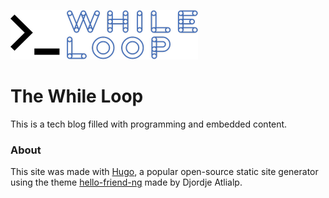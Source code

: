 ![RFP Read Memory](static/assets/img/logo_whileloop_light.png)

# The While Loop

This is a tech blog filled with programming and embedded content.


### About

This site was made with [Hugo](https://gohugo.io/), a popular open-source static site generator using the theme [hello-friend-ng](https://themes.gohugo.io/themes/hugo-theme-hello-friend-ng/) made by Djordje Atlialp.
